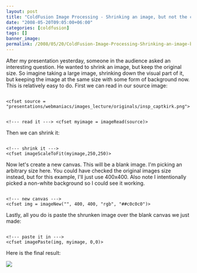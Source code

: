 ```yaml
---
layout: post
title: "ColdFusion Image Processing - Shrinking an image, but not the canvas"
date: "2008-05-20T09:05:00+06:00"
categories: [coldfusion]
tags: []
banner_image: 
permalink: /2008/05/20/ColdFusion-Image-Processing-Shrinking-an-image-but-not-the-canvas
---
```


After my presentation yesterday, someone in the audience asked an interesting question. He wanted to shrink an image, but keep the original size. So imagine taking a large image, shrinking down the visual part of it, but keeping the image at the same size with some form of background now. This is relatively easy to do. First we can read in our source image:

<code>
&lt;cfset source = "presentations/webmaniacs/images_lecture/originals/insp_captkirk.png"&gt;

&lt;!--- read it ---&gt;
&lt;cfset myimage = imageRead(source)&gt;
</code>

Then we can shrink it:

<code>
&lt;!--- shrink it ---&gt;
&lt;cfset imageScaleToFit(myimage,250,250)&gt;
</code>

Now let's create a new canvas. This will be a blank image. I'm picking an arbitrary size here. You could have checked the original images size instead, but for this example, I'll just use 400x400. Also note I intentionally picked a non-white background so I could see it working.

<code>
&lt;!--- new canvas ---&gt;
&lt;cfset img = imageNew("", 400, 400, "rgb", "##c0c0c0")&gt;
</code>

Lastly, all you do is paste the shrunken image over the blank canvas we just made:

<code>
&lt;!--- paste it in ---&gt;
&lt;cfset imagePaste(img, myimage, 0,0)&gt;
</code>

Here is the final result: 

<img src="https://static.raymondcamden.com/images/imgs.png">